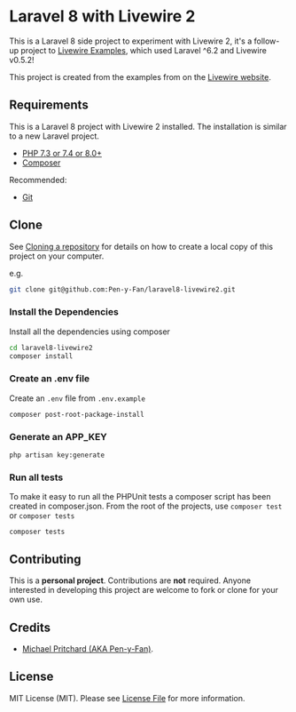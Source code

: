 # Laravel 8 with Livewire 2

This is a Laravel 8 side project to experiment with Livewire 2, it's a follow-up project
to [Livewire Examples](https://github.com/Pen-y-Fan/Livewire-Examples), which used Laravel ^6.2 and Livewire v0.5.2!

This project is created from the examples from on the [Livewire website](https://laravel-livewire.com/).

## Requirements

This is a Laravel 8 project with Livewire 2 installed. The installation is similar to a new Laravel project.

- [PHP 7.3 or 7.4 or 8.0+](https://www.php.net/downloads.php)
- [Composer](https://getcomposer.org)

Recommended:

- [Git](https://git-scm.com/downloads)

## Clone

See [Cloning a repository](https://help.github.com/en/articles/cloning-a-repository) for details on how to create a
local copy of this project on your computer.

e.g.

```sh
git clone git@github.com:Pen-y-Fan/laravel8-livewire2.git
```

### Install the Dependencies

Install all the dependencies using composer

```sh
cd laravel8-livewire2
composer install
```

### Create an .env file

Create an `.env` file from `.env.example`

```shell script
composer post-root-package-install
```

### Generate an APP_KEY

```shell script
php artisan key:generate
```

<!--
### Update the Database Settings

The `Posts` link uses Lorem Ipsum data from a MySQL database or Sqlite database.

#### MySql

For MySql, create a database on your MySql server and add the settings to the
**.env** file:

```text
DB_CONNECTION=mysql
DB_HOST=127.0.0.1
DB_PORT=3306
DB_DATABASE=YourDatabaseName
DB_USERNAME=YourDatabaseUserName
DB_PASSWORD=YourDatabaseUserPassword
```

#### Sqlite

Alternatively create an empty sqlite database and configure Laravel to use Sqlite

##### Sqlite on Linux / Mac

```shell script
touch database/database.sqlite
```

##### Sqlite on Windows

```shell script
fsutil file createnew database/database.sqlite 0
```

##### Edit the .env file

Edit the **.env** file, add sqlite as the DB_CONNECTION and delete all the other DB\_\* keys.

```sh
DB_CONNECTION=sqlite
DB_HOST=127.0.0.1   }
DB_PORT=3306        }
DB_DATABASE=laravel } Delete
DB_USERNAME=root    }
DB_PASSWORD=        }
```

### Create the database

Run the following command to create the database, you choose in your `.env` file and seed the `Posts` table with Lorem
Ipsum data:

```shell script
php artisan migrate --seed
```

### Sqlite in Memory Testing Database

The `phpunit.xml` file has been configured for Sqlite in memory testing. This requires the pdo_sqlite extension to be
enabled in your `php.ini`. If there are any problems enabling the extension remove the following lines, PHPUnit will
then to use the database configured in your `.env` file.

```xml

<server name="DB_CONNECTION" value="sqlite"/>
<server name="DB_DATABASE" value=":memory:"/>
```
-->
### Run all tests

To make it easy to run all the PHPUnit tests a composer script has been created in composer.json. From the root of the
projects, use `composer test` or `composer tests`

```shell script
composer tests
```
<!--
### Serve website

To use the php web server, run the following artisan command:

```shell script
php artisan serve
```

### Open the website

See the message under the serve command for the website name and port, by default it is:

- <http://127.0.0.1:8000>

**Laravel 8 with Livewire 2** will display, with links to the examples from the Livewire site.

* Counter
* Data Binding
* Triggering Actions
* Contact Form
* Posts

See the Livewire site for details or take a look at the source code.
-->
## Contributing

This is a **personal project**. Contributions are **not** required. Anyone interested in developing this project are
welcome to fork or clone for your own use.

## Credits

* [Michael Pritchard \(AKA Pen-y-Fan\)](https://github.com/pen-y-fan).

## License

MIT License (MIT). Please see [License File](LICENSE.md) for more information.

